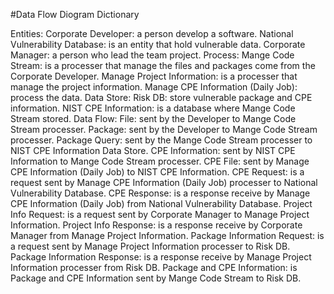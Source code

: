 #Data Flow Diogram Dictionary

Entities:
Corporate Developer: a person develop a software.
National Vulnerability Database: is an entity that hold vulnerable data.
Corporate Manager: a person who lead the team project.
Process:
Mange Code Stream: is a processer that manage the files and packages come from the Corporate             Developer. 
Manage Project Information: is a processer that manage the project information.
Manage CPE Information (Daily Job): process the data.
Data Store:
Risk DB: store vulnerable package and CPE information.
NIST CPE Information: is a database where Mange Code Stream stored.
Data Flow:
File: sent by the Developer to Mange Code Stream processer.
Package: sent by the Developer to Mange Code Stream processer.
Package Query: sent by the Mange Code Stream processer to NIST CPE Information Data Store.
CPE Information: sent by NIST CPE Information to Mange Code Stream processer.
CPE File: sent by Manage CPE Information (Daily Job) to NIST CPE Information.
CPE Request: is a request sent by Manage CPE Information (Daily Job) processer to National Vulnerability Database.
CPE Response: is a response receive by Manage CPE Information (Daily Job) from National Vulnerability Database.
Project Info Request: is a request sent by Corporate Manager to Manage Project Information.
Project Info Response: is a response receive by Corporate Manager from Manage Project Information.
Package Information Request: is a request sent by Manage Project Information processer to Risk DB.
Package Information Response: is a response receive by Manage Project Information processer from Risk DB.
Package and CPE Information: is Package and CPE Information sent by Mange Code Stream to Risk DB.
